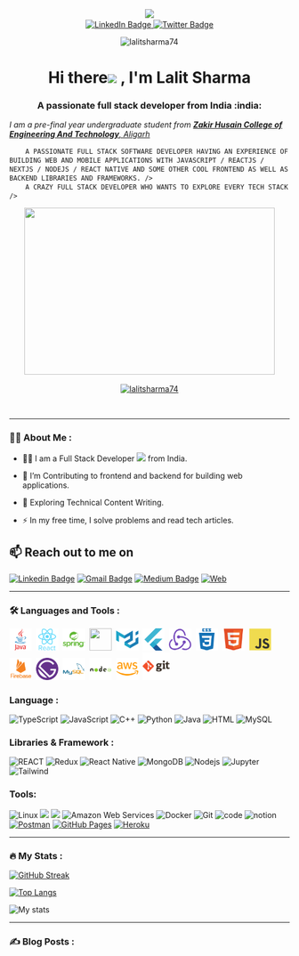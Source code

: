<div id="header" align="center">
  <img src="https://media.giphy.com/media/M9gbBd9nbDrOTu1Mqx/giphy.gif" width="100"/>
</div>

<div id="badges" align = "center">
  <a href="https://www.linkedin.com/in/lalit-sharma-16472b240/">
    <img src="https://img.shields.io/badge/LinkedIn-blue?style=for-the-badge&logo=linkedin&logoColor=white" alt="LinkedIn Badge"/>
  </a>
 
  <a href="https://twitter.com/Mr_Explorist">
    <img src="https://img.shields.io/badge/Twitter-blue?style=for-the-badge&logo=twitter&logoColor=white" alt="Twitter Badge"/>
  </a>
</div>
<p align="center"> <img src="https://komarev.com/ghpvc/?username=lalitsharma74&label=Profile%20views&color=0e75b6&style=flat" alt="lalitsharma74" /> </p>

<h1 align="center">Hi there<img src="https://media.giphy.com/media/hvRJCLFzcasrR4ia7z/giphy.gif" width="30px"/> , I'm Lalit Sharma</h1>
<h3 align="center">A passionate full stack developer from India :india:</h3>


<p>
  <em>
    I am a pre-final year undergraduate student from <a href="https://amu.ac.in/"> <b>Zakir Husain College of Engineering And Technology</b>, Aligarh</a> 
  </em> 

        A PASSIONATE FULL STACK SOFTWARE DEVELOPER HAVING AN EXPERIENCE OF BUILDING WEB AND MOBILE APPLICATIONS WITH JAVASCRIPT / REACTJS / NEXTJS / NODEJS / REACT NATIVE AND SOME OTHER COOL FRONTEND AS WELL AS BACKEND LIBRARIES AND FRAMEWORKS. />
        A CRAZY FULL STACK DEVELOPER WHO WANTS TO EXPLORE EVERY TECH STACK />
</p>

<div align="center">
  <img src="https://cdn.dribbble.com/users/1292677/screenshots/6139167/media/5387dc7e035b3efe9d94516044de66a4.gif" width="450" height="300"/>
</div>


<p align="center "> <a href="https://github.com/ryo-ma/github-profile-trophy"><img src="https://github-profile-trophy.vercel.app/?username=lalitsharma74" alt="lalitsharma74" /></a> </p>

<p align="left"> <a href="https://twitter.com/" target="blank"><img src="https://img.shields.io/twitter/follow/?logo=twitter&style=for-the-badge" alt="" /></a> </p>

---

### :man_technologist: About Me : 
- :man_technologist: I am a Full Stack Developer <img src="https://media.giphy.com/media/WUlplcMpOCEmTGBtBW/giphy.gif" width="30"> from India.
- :telescope: I’m Contributing to frontend and backend for building web applications.

- :seedling: Exploring Technical Content Writing.

- :zap: In my free time, I solve problems and read tech articles.

<h2>📫 Reach out to me on</h2>


[![Linkedin Badge](https://img.shields.io/badge/-LinkedIn-blue?style=flat-square&logo=Linkedin&logoColor=white&link=https://www.linkedin.com/in/pinglalit/)](https://www.linkedin.com/in/pinglalit/)
[![Gmail Badge](https://img.shields.io/badge/-Gmail-c14438?style=flat-square&logo=Gmail&logoColor=white&link=mailto:saloniguptasg12@gmail.com)](mailto:saloniguptasg12@gmail.com)
[![Medium Badge](https://img.shields.io/badge/Medium-12100E?style=flat-square&logo=medium&logoColor=white&link=https://salonix.medium.com/)](https://salonix.medium.com/)
[![Web](https://img.shields.io/badge/-Portfolio-black?style=flat-square&logo=Wordpress&logoColor=white&link=https://lalitsharma-portfolio.netlify.app/)](https://lalitsharma-portfolio.netlify.app/) 

---  

### :hammer_and_wrench: Languages and Tools :

<div>
  <img src="https://github.com/devicons/devicon/blob/master/icons/java/java-original-wordmark.svg" title="Java" alt="Java" width="40" height="40"/>&nbsp;
  <img src="https://github.com/devicons/devicon/blob/master/icons/react/react-original-wordmark.svg" title="React" alt="React" width="40" height="40"/>&nbsp;
  <img src="https://github.com/devicons/devicon/blob/master/icons/spring/spring-original-wordmark.svg" title="Spring" alt="Spring" width="40" height="40"/>&nbsp;
  <img src="https://cdn.jsdelivr.net/gh/devicons/devicon/icons/firebase/firebase-plain-wordmark.svg" width="40" height="40"/>&nbsp;
  <img src="https://github.com/devicons/devicon/blob/master/icons/materialui/materialui-original.svg" title="Material UI" alt="Material UI" width="40" height="40"/>&nbsp;
  <img src="https://github.com/devicons/devicon/blob/master/icons/flutter/flutter-original.svg" title="Flutter" alt="Flutter" width="40" height="40"/>&nbsp;
  <img src="https://github.com/devicons/devicon/blob/master/icons/redux/redux-original.svg" title="Redux" alt="Redux " width="40" height="40"/>&nbsp;
  <img src="https://github.com/devicons/devicon/blob/master/icons/css3/css3-plain-wordmark.svg"  title="CSS3" alt="CSS" width="40" height="40"/>&nbsp;
  <img src="https://github.com/devicons/devicon/blob/master/icons/html5/html5-original.svg" title="HTML5" alt="HTML" width="40" height="40"/>&nbsp;
  <img src="https://github.com/devicons/devicon/blob/master/icons/javascript/javascript-original.svg" title="JavaScript" alt="JavaScript" width="40" height="40"/>&nbsp;
  <img src="https://github.com/devicons/devicon/blob/master/icons/firebase/firebase-plain-wordmark.svg" title="Firebase" alt="Firebase" width="40" height="40"/>&nbsp;
  <img src="https://github.com/devicons/devicon/blob/master/icons/gatsby/gatsby-original.svg" title="Gatsby"  alt="Gatsby" width="40" height="40"/>&nbsp;
  <img src="https://github.com/devicons/devicon/blob/master/icons/mysql/mysql-original-wordmark.svg" title="MySQL"  alt="MySQL" width="40" height="40"/>&nbsp;
  <img src="https://github.com/devicons/devicon/blob/master/icons/nodejs/nodejs-original-wordmark.svg" title="NodeJS" alt="NodeJS" width="40" height="40"/>&nbsp;
  <img src="https://github.com/devicons/devicon/blob/master/icons/amazonwebservices/amazonwebservices-plain-wordmark.svg" title="AWS" alt="AWS" width="40" height="40"/>&nbsp;
  <img src="https://github.com/devicons/devicon/blob/master/icons/git/git-original-wordmark.svg" title="Git" alt="Git" width="50" height="50"/>
</div>

### Language :
![TypeScript](https://img.shields.io/badge/TypeScript-007ACC?style=flat-square&logo=typescript&logoColor=white)
![JavaScript](https://img.shields.io/badge/-JavaScript-black?style=flat-square&logo=javascript)
![C++](https://img.shields.io/badge/-C++-00599C?style=flat-square&logo=c)
![Python](https://img.shields.io/badge/-Python-black?style=flat-square&logo=Python)
![Java](https://img.shields.io/badge/-java-E34A86?style=flat-square&logo=java)
![HTML](https://img.shields.io/badge/-HTML5-E34F26?style=flat-square&logo=html5&logoColor=white)
![MySQL](https://img.shields.io/badge/-MySQL-black?style=flat-square&logo=mysql)

### Libraries & Framework :

![REACT](https://img.shields.io/badge/React-20232A?style=flat-square&logo=react&logoColor=61DAFB)
![Redux](https://img.shields.io/badge/Redux-593D88?style=flat-square&logo=redux&logoColor=white)
![React Native](https://img.shields.io/badge/React_Native-20232A?style=flat-square&logo=react&logoColor=61DAFB)
![MongoDB](https://img.shields.io/badge/-mongodb-white?style=flat-square&logo=mongodb)
![Nodejs](https://img.shields.io/badge/-Nodejs-black?style=flat-square&logo=Node.js)
![Jupyter](https://img.shields.io/badge/-jupyter-white?style=flat-square&logo=jupyter)
![Tailwind](https://img.shields.io/badge/Tailwind_CSS-38B2AC?style=flat-square&logo=tailwind-css&logoColor=white)


### Tools:

![Linux](https://img.shields.io/badge/Linux-FCC624?style=flat-square&logo=linux&logoColor=black)
<img src="https://cdn.jsdelivr.net/gh/devicons/devicon/icons/linux/linux-original.svg"  width="30"/>
<img src="https://cdn.jsdelivr.net/gh/devicons/devicon/icons/npm/npm-original-wordmark.svg" width="40" />
![Amazon Web Services](https://img.shields.io/badge/Amazon%20AWS-232F3E?style=flat-square&logo=amazon-aws)
![Docker](https://img.shields.io/badge/-Docker-white?style=flat-square&logo=docker)
![Git](https://img.shields.io/badge/-Git-black?style=flat-square&logo=git)
![code](https://img.shields.io/badge/Visual_Studio_Code-0078D4?style=flat-square&logo=visual%20studio%20code&logoColor=white)
![notion](https://img.shields.io/badge/Trello-0052CC?style=flat&logo=trello&logoColor=white)
<a href="#"><img alt="Postman" src="https://img.shields.io/badge/Postman-FF6C37?logo=postman&logoColor=white"></a>
<a href="#"><img alt="GitHub Pages" src="https://img.shields.io/badge/GitHub%20Pages-%23327FC7.svg?logo=github&logoColor=white"></a> 
<a href="#"><img alt="Heroku" src="https://img.shields.io/badge/Heroku%20-%23430098.svg?logo=heroku&logoColor=white"></a>




---
### :fire: My Stats :

[![GitHub Streak](http://github-readme-streak-stats.herokuapp.com?user=LalitSharma74&theme=violet-punch&border_radius=7)](https://git.io/streak-stats)

[![Top Langs](https://github-readme-stats.vercel.app/api/top-langs/?username=lalitsharma74&layout=compact&theme=vision-friendly-dark)](https://github.com/lalitsharma74/github-readme-stats)

![My stats](https://github-readme-stats.vercel.app/api?username=lalitsharma74&show_icons=true&theme=radical)

---

### :writing_hand: Blog Posts :

